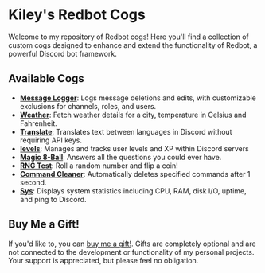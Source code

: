 # Kiley's Redbot Cogs
Welcome to my repository of Redbot cogs! Here you'll find a collection of custom cogs designed to enhance and extend the functionality of Redbot, a powerful Discord bot framework.

## Available Cogs
* **[Message Logger](https://github.com/DreamyKiley/DreamyCogs/blob/main/messagelogger)**: Logs message deletions and edits, with customizable exclusions for channels, roles, and users.
* **[Weather](https://github.com/DreamyKiley/DreamyCogs/blob/main/weather)**: Fetch weather details for a city, temperature in Celsius and Fahrenheit.
* **[Translate](https://github.com/DreamyKiley/DreamyCogs/blob/main/translate)**: Translates text between languages in Discord without requiring API keys.
* **[levels](https://github.com/DreamyKiley/DreamyCogs/blob/main/levels)**: Manages and tracks user levels and XP within Discord servers
* **[Magic 8-Ball](https://github.com/DreamyKiley/DreamyCogs/blob/main/magicball)**: Answers all the questions you could ever have.
* **[RNG Test](https://github.com/DreamyKiley/DreamyCogs/blob/main/rngtest)**: Roll a random number and flip a coin!
* **[Command Cleaner](https://github.com/DreamyKiley/DreamyCogs/blob/main/cmdcleaner)**: Automatically deletes specified commands after 1 second.
* **[Sys](https://github.com/DreamyKiley/DreamyCogs/blob/main/sys)**: Displays system statistics including CPU, RAM, disk I/O, uptime, and ping to Discord.

## Buy Me a Gift!
If you'd like to, you can [buy me a gift!](https://throne.com/dreamykiley). Gifts are completely optional and are not connected to the development or functionality of my personal projects. Your support is appreciated, but please feel no obligation.
